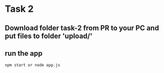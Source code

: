# Task 2

## Download folder task-2 from PR to your PC and put files to folder 'upload/'

## run the app
```
npm start or node app.js
```
